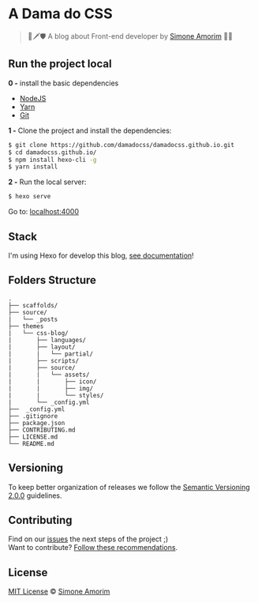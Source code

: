 # A Dama do CSS

> 🏹🗡🛡 A blog about Front-end developer by [Simone Amorim](https://simoneas02.github.io/) 💁‍♀️


## Run the project local

**0 -** install the basic dependencies

- [NodeJS](https://nodejs.org/en/)
- [Yarn](https://yarnpkg.com/pt-BR/)
- [Git](https://git-scm.com/)


**1 -** Clone the project and install the dependencies:

```sh
$ git clone https://github.com/damadocss/damadocss.github.io.git
$ cd damadocss.github.io/
$ npm install hexo-cli -g
$ yarn install
```
**2 -** Run the local server:

```sh
$ hexo serve
```

Go to: [localhost:4000](http://localhost:4000)


## Stack

I'm using Hexo for develop this blog, [see documentation](https://hexo.io/pt-br/docs/)!


## Folders Structure

	.
	├── scaffolds/
	├── source/
	|   └── _posts
	├── themes
	|   └── css-blog/
	|       ├── languages/
	|       ├── layout/
	|       |   └── partial/
	|       ├── scripts/
	|       ├── source/
	|       |   └── assets/
	|       |       ├── icon/
	|       |       ├── img/
	|       |       └── styles/
	|       └── _config.yml
	├──  _config.yml
	├── .gitignore
	├── package.json
	├── CONTRIBUTING.md
	├── LICENSE.md
	└── README.md


## Versioning

To keep better organization of releases we follow the [Semantic Versioning 2.0.0](http://semver.org/) guidelines.	


## Contributing

Find on our [issues](https://github.com/damadocss/damadocss.github.io/issues/) the next steps of the project ;)
<br>
Want to contribute? [Follow these recommendations](https://github.com/damadocss/damadocss.github.io/blob/dev/CONTRIBUTING.md).

## License

[MIT License](https://github.com/damadocss/damadocss.github.io/blob/dev/LICENSE.md) © [Simone Amorim](https://simoneas02.github.io)
